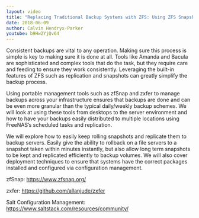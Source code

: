 ```yaml
---
layout: video
title: "Replacing Traditional Backup Systems with ZFS: Using ZFS Snapshots and Replication to Simplify Backups"
date: 2018-06-09
author: Calvin Hendryx-Parker 
youtube: b9Hw2YjQv64
---
```

Consistent backups are vital to any operation. Making sure this process is simple is key to making sure it is done at all. Tools like Amanda and Bacula are sophisticated and complex tools that do the task, but they require care and feeding to ensure they work consistently. Leveraging the built-in features of ZFS such as replication and snapshots can greatly simplify the backup process.

Using portable management tools such as zfSnap and zxfer to manage backups across your infrastructure ensures that backups are done and can be even more granular than the typical daily/weekly backup schemes. We will look at using these tools from desktops to the server environment and how to have your backups easily distributed to multiple locations using FreeNAS’s scheduled tasks and replication.

We will explore how to easily keep rolling snapshots and replicate them to backup servers. Easily give the ability to rollback on a file servers to a snapshot taken within minutes instantly, but also allow long term snapshots to be kept and replicated efficiently to backup volumes. We will also cover deployment techniques to ensure that systems have the correct packages installed and configured via configuration management.

zfSnap: https://www.zfsnap.org/

zxfer: https://github.com/allanjude/zxfer

Salt Configuration Management: https://www.saltstack.com/resources/community/
